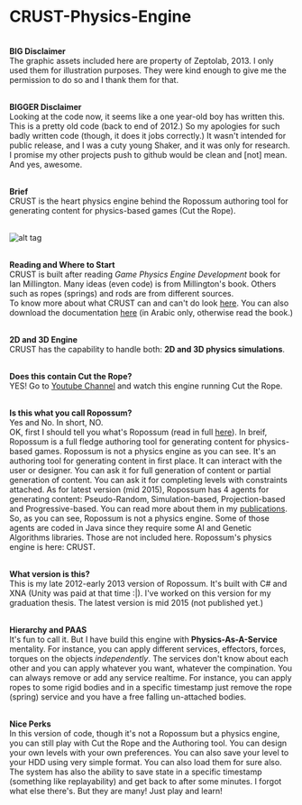 # CRUST-Physics-Engine

<br/><strong>BIG Disclaimer</strong>
<br/>The graphic assets included here are property of Zeptolab, 2013. I only used them for illustration purposes. They were kind enough to give me the permission to do so and I thank them for that.


<br/><strong>BIGGER Disclaimer</strong>
<br/>Looking at the code now, it seems like a one year-old boy has written this. This is a pretty old code (back to end of 2012.) So my apologies for such badly written code (though, it does it jobs correctly.) It wasn't intended for public release, and I was a cuty young Shaker, and it was only for research. I promise my other projects push to github would be clean and [not] mean. And yes, awesome.


<br/><strong>Brief</strong>
<br/>CRUST is the heart physics engine behind the Ropossum authoring tool for generating content for physics-based games (Cut the Rope).

<br/>![alt tag](http://www.mohammadshaker.com/assets/img/projects/ropossum/8.jpg)


<br/><strong>Reading and Where to Start</strong>
<br/>CRUST is built after reading <i>Game Physics Engine Development</i> book for Ian Millington. Many ideas (even code) is from Millington's book. Others such as ropes (springs) and rods are from different sources.
<br/>To know more about what CRUST can and can't do look <a href="http://www.mohammadshaker.com/crust.html">here</a>. You can also download the documentation <a href="http://www.slideshare.net/ZGTRZGTR/vr-all">here</a> (in Arabic only, otherwise read the book.) 


<br/><strong>2D and 3D Engine</strong>
<br/>CRUST has the capability to handle both: <strong>2D and 3D physics simulations</strong>. 


<br/><strong>Does this contain Cut the Rope?</strong>
<br/>YES! Go to <a href="https://www.youtube.com/channel/UCvJUfadMoEaZNWdagdMyCRA">Youtube Channel</a> and watch this engine running Cut the Rope.

<br/><strong>Is this what you call Ropossum?</strong>
<br/>Yes and No. In short, NO.
<br/>OK, first I should tell you what's Ropossum (read in full <a href="http://www.mohammadshaker.com/ropossum.html">here</a>). In breif, Ropossum is a full fledge authoring tool for generating content for physics-based games. Ropossum is not a physics engine as you can see. It's an authoring tool for generating content in first place. It can interact with the user or designer. You can ask it for full generation of content or partial generation of content. You can ask it for completing levels with constraints attached. As for latest version (mid 2015), Ropossum has 4 agents for generating content: Pseudo-Random, Simulation-based, Projection-based and Progressive-based. You can read more about them in my <a href="http://www.mohammadshaker.com/publications.html">publications</a>.
<br/>So, as you can see, Ropossum is not a physics engine. Some of those agents are coded in Java since they require some AI and Genetic Algorithms libraries. Those are not included here. Ropossum's physics engine is here: CRUST.


<br/><strong>What version is this?</strong>
<br/>This is my late 2012-early 2013 version of Ropossum. It's built with C# and XNA (Unity was paid at that time :|). I've worked on this version for my graduation thesis. The latest version is mid 2015 (not published yet.)


<br/><strong>Hierarchy and PAAS</strong>
<br/>It's fun to call it. But I have build this engine with <strong>Physics-As-A-Service</strong> mentality. For instance, you can apply different services, effectors, forces, torques on the objects <i>independently</i>. The services don't know about each other and you can apply whatever you want, whatever the compination. You can always remove or add any service realtime. For instance, you can apply ropes to some rigid bodies and in a specific timestamp just remove the rope (spring) service and you have a free falling un-attached bodies. 


<br/><strong>Nice Perks</strong>
<br/>In this version of code, though it's not a Ropossum but a physics engine, you can still play with Cut the Rope and the Authoring tool. You can design your own levels with your own preferences. You can also save your level to your HDD using very simple format. You can also load them for sure also. The system has also the ability to save state in a specific timestamp (something like replayability) and get back to after some minutes. I forgot what else there's. But they are many! Just play and learn!
